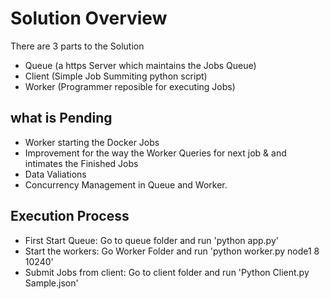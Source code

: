 # Solution Overview

There are 3 parts to the Solution
- Queue (a https Server which maintains the Jobs Queue)
- Client (Simple Job Summiting python script)
- Worker (Programmer reposible for executing Jobs)

## what is Pending
- Worker starting the Docker Jobs
- Improvement for the way the Worker Queries for next job & and intimates the Finished Jobs
- Data Valiations
- Concurrency Management in Queue and Worker.

## Execution Process
- First Start Queue:
  Go to queue folder and run 'python app.py'
- Start the workers:
  Go Worker Folder and run
  'python worker.py node1 8 10240'
- Submit Jobs from client:
  Go to client folder and run
  'Python Client.py Sample.json'



